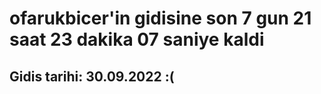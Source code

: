 # ofarukbicer'in gidisine son 7 gun 21 saat 23 dakika 07 saniye kaldi

## Gidis tarihi: 30.09.2022 :(
